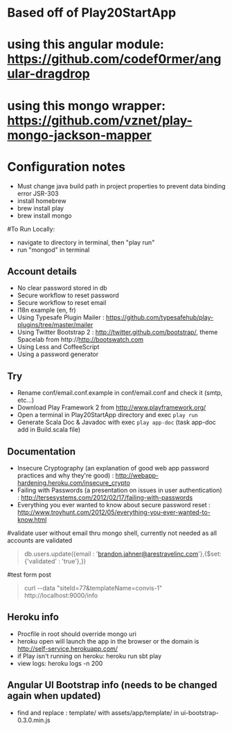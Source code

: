 # Based off of Play20StartApp
# using this angular module: https://github.com/codef0rmer/angular-dragdrop
# using this mongo wrapper: https://github.com/vznet/play-mongo-jackson-mapper

# Configuration notes
* Must change java build path in project properties to prevent data binding error JSR-303
* install homebrew
* brew install play
* brew install mongo

#To Run Locally:
* navigate to directory in terminal, then "play run"
* run "mongod" in terminal

## Account details
* No clear password stored in db
* Secure workflow to reset password
* Secure workflow to reset email
* I18n example (en, fr)
* Using Typesafe Plugin Mailer : https://github.com/typesafehub/play-plugins/tree/master/mailer
* Using Twitter Bootstrap 2 : http://twitter.github.com/bootstrap/, theme Spacelab from http://http://bootswatch.com
* Using Less and CoffeeScript
* Using a password generator 

## Try
* Rename conf/email.conf.example in conf/email.conf and check it (smtp, etc...)
* Download Play Framework 2 from http://www.playframework.org/
* Open a terminal in Play20StartApp directory and exec `play run`
* Generate Scala Doc & Javadoc with exec `play app-doc` (task app-doc add in Build.scala file)

## Documentation
* Insecure Cryptography (an explanation of good web app password practices and why they're good) : http://webapp-hardening.heroku.com/insecure_crypto
* Failing with Passwords (a presentation on issues in user authentication) : http://tersesystems.com/2012/02/17/failing-with-passwords
* Everything you ever wanted to know about secure password reset : http://www.troyhunt.com/2012/05/everything-you-ever-wanted-to-know.html
 
#validate user without email thru mongo shell, currently not needed as all accounts are validated
> db.users.update({email : 'brandon.jahner@arestravelinc.com'},{$set: {'validated' : 'true'},})

#test form post
> curl --data "siteId=77&templateName=convis-1" http://localhost:9000/info

## Heroku info
* Procfile in root should override mongo uri
* heroku open will launch the app in the browser or the domain is http://self-service.herokuapp.com/
* if Play isn't running on heroku: heroku run sbt play
* view logs: heroku logs -n 200

## Angular UI Bootstrap info (needs to be changed again when updated)
* find and replace : template/ with assets/app/template/ in ui-bootstrap-0.3.0.min.js